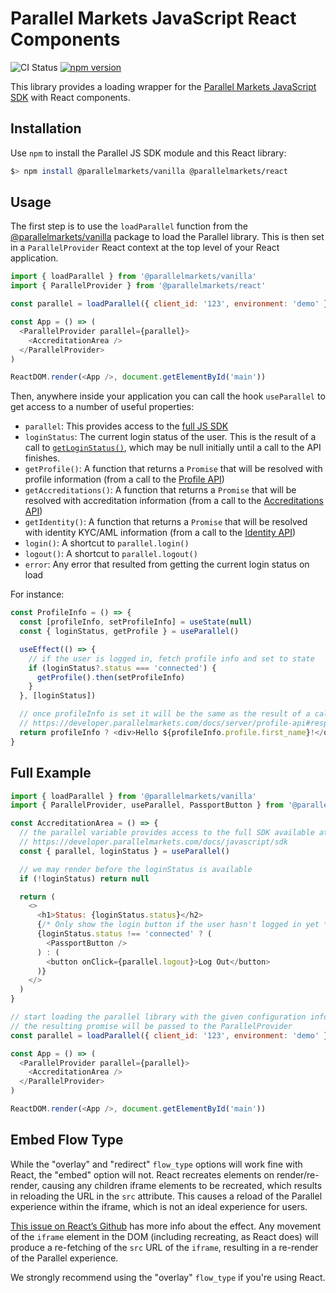 # Parallel Markets JavaScript React Components

![CI Status](https://github.com/parallel-markets/parallel-js/workflows/ci/badge.svg)
[![npm version](https://img.shields.io/npm/v/@parallelmarkets/react.svg?style=flat-square)](https://www.npmjs.com/package/@parallelmarkets/react)

This library provides a loading wrapper for the [Parallel Markets JavaScript SDK](https://developer.parallelmarkets.com/docs/javascript) with React components.

## Installation

Use `npm` to install the Parallel JS SDK module and this React library:

```sh
$> npm install @parallelmarkets/vanilla @parallelmarkets/react
```

## Usage

The first step is to use the `loadParallel` function from the [@parallelmarkets/vanilla](https://www.npmjs.com/package/@parallelmarkets/vanilla) package to load the Parallel library.  This is then set in a `ParallelProvider` React context at the top level of your React application.

```js
import { loadParallel } from '@parallelmarkets/vanilla'
import { ParallelProvider } from '@parallelmarkets/react'

const parallel = loadParallel({ client_id: '123', environment: 'demo' })

const App = () => (
  <ParallelProvider parallel={parallel}>
    <AccreditationArea />
  </ParallelProvider>
)

ReactDOM.render(<App />, document.getElementById('main'))
```

Then, anywhere inside your application you can call the hook `useParallel` to get access to a number of useful properties:

 * `parallel`: This provides access to the [full JS SDK](https://developer.parallelmarkets.com/docs/javascript/sdk)
 * `loginStatus`: The current login status of the user. This is the result of a call to [`getLoginStatus()`](https://developer.parallelmarkets.com/docs/javascript/sdk), which may be null initially until a call to the API finishes.
 * `getProfile()`: A function that returns a `Promise` that will be resolved with profile information (from a call to the [Profile API](https://developer.parallelmarkets.com/docs/server/profile-api))
 * `getAccreditations()`: A function that returns a `Promise` that will be resolved with accreditation information (from a call to the [Accreditations API](https://developer.parallelmarkets.com/docs/server/accreditations-api))
 * `getIdentity()`: A function that returns a `Promise` that will be resolved with identity KYC/AML information (from a call to the [Identity API](https://developer.parallelmarkets.com/docs/server/identity-api))
 * `login()`: A shortcut to `parallel.login()`
 * `logout()`: A shortcut to `parallel.logout()`
 * `error`: Any error that resulted from getting the current login status on load

For instance:

```js
const ProfileInfo = () => {
  const [profileInfo, setProfileInfo] = useState(null)
  const { loginStatus, getProfile } = useParallel()

  useEffect(() => {
    // if the user is logged in, fetch profile info and set to state
    if (loginStatus?.status === 'connected') {
      getProfile().then(setProfileInfo)
    }
  }, [loginStatus])

  // once profileInfo is set it will be the same as the result of a call to the Profile API:
  // https://developer.parallelmarkets.com/docs/server/profile-api#response-parameters
  return profileInfo ? <div>Hello ${profileInfo.profile.first_name}!</div> : null
}
```

## Full Example

```js
import { loadParallel } from '@parallelmarkets/vanilla'
import { ParallelProvider, useParallel, PassportButton } from '@parallelmarkets/react'

const AccreditationArea = () => {
  // the parallel variable provides access to the full SDK available at
  // https://developer.parallelmarkets.com/docs/javascript/sdk
  const { parallel, loginStatus } = useParallel()

  // we may render before the loginStatus is available
  if (!loginStatus) return null

  return (
    <>
      <h1>Status: {loginStatus.status}</h2>
      {/* Only show the login button if the user hasn't logged in yet */}
      {loginStatus.status !== 'connected' ? (
        <PassportButton />
      ) : (
        <button onClick={parallel.logout}>Log Out</button>
      )}
    </>
  )
}

// start loading the parallel library with the given configuration information
// the resulting promise will be passed to the ParallelProvider
const parallel = loadParallel({ client_id: '123', environment: 'demo' })

const App = () => (
  <ParallelProvider parallel={parallel}>
    <AccreditationArea />
  </ParallelProvider>
)

ReactDOM.render(<App />, document.getElementById('main'))
```

## Embed Flow Type

While the "overlay" and "redirect" `flow_type` options will work fine with React, the "embed" option will not.  React recreates elements on render/re-render, causing any children iframe elements to be recreated, which results in reloading the URL in the `src` attribute. This causes a reload of the Parallel experience within the iframe, which is not an ideal experience for users.

[This issue on React’s Github](https://github.com/facebook/react/issues/858) has more info about the effect. Any movement of the `iframe` element in the DOM (including recreating, as React does) will produce a re-fetching of the `src` URL of the `iframe`, resulting in a re-render of the Parallel experience.

We strongly recommend using the "overlay" `flow_type` if you're using React.
